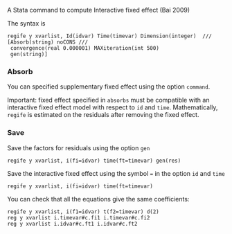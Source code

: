 
A Stata command to compute Interactive fixed effect (Bai 2009)


The syntax is

```
regife y xvarlist, Id(idvar) Time(timevar) Dimension(integer)  ///
[Absorb(string) noCONS ///
 convergence(real 0.000001) MAXiteration(int 500) 
 gen(string)]
```


### Absorb
You can specified supplementary fixed effect using the option `command`. 

Important: fixed effect specified in `absorbs` must be compatible with an interactive fixed effect model with respect to `id` and `time`. Mathematically, `regife` is estimated on the residuals after removing the fixed effect. 


### Save
Save the factors for residuals using the option `gen`

```
regife y xvarlist, i(fi=idvar) time(ft=timevar) gen(res)
```
Save the interactive fixed effect using the symbol `=` in the option `id` and `time`

```
regife y xvarlist, i(fi=idvar) time(ft=timevar)
```

You can check that all the equations give the same coefficients:

```
regife y xvarlist, i(f1=idvar) t(f2=timevar) d(2)
reg y xvarlist i.timevar#c.fi1 i.timevar#c.fi2
reg y xvarlist i.idvar#c.ft1 i.idvar#c.ft2
```

